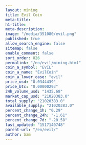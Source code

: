 ```yaml
---
layout: mining
title: Evil Coin
meta-title: 
h1-title: 
meta-description: 
image: "/media/351080/evil.png"
published: true
allow_search_engine: false
sitemap: false
enable_comment: false
sort_order: 826
permalink: "/en/evil/mining.html"
coin_a_symbol: "EVIL"
coin_a_name: "EvilCoin"
coin_a_lower_case: "evil"
price_usd: "0.0344439"
price_btc: "0.00000293"
24h_volume_usd: "1435.68"
market_cap_usd: "21020383.0"
total_supply: "21020383.0"
available_supply: "21020383.0"
percent_change_1h: "0.29"
percent_change_24h: "-1.61"
percent_change_7d: "-20.58"
last_updated: "1517140748"
parent-url: "/en/evil/"
author: Sam
---
```


